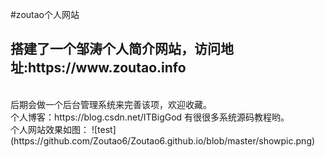 #zoutao个人网站

<h2>搭建了一个邹涛个人简介网站，访问地址:https://www.zoutao.info </h2>
<br>
后期会做一个后台管理系统来完善该项，欢迎收藏。
<br>
个人博客：https://blog.csdn.net/ITBigGod   
有很很多系统源码教程哟。
<br>
个人网站效果如图：
![test](https://github.com/Zoutao6/Zoutao6.github.io/blob/master/showpic.png)
